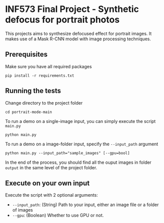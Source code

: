 # INF573 Final Project - Synthetic defocus for portrait photos

This projects aims to synthesize defocused effect for portrait images. It makes use of a Mask R-CNN model with image processing techniques.

## Prerequisites

Make sure you have all required packages

```
pip install -r requirements.txt
```

## Running the tests

Change directory to the project folder

```
cd portrait-mode-main
```

To run a demo on a single-image input, you can simply execute the script `main.py`

```
python main.py
```

To run a demo on a image-folder input, specify the `--input_path` argument

```
python main.py --input_path="sample_images" [--gpu=bool]
```

In the end of the process, you should find all the ouput images in folder `output` in the same level of the project folder.

## Execute on your own input

Execute the script with 2 optional arguments:

*  `--input_path`: (String) Path to your input, either an image file or a folder of images
*  `--gpu`: (Boolean) Whether to use GPU or not.
